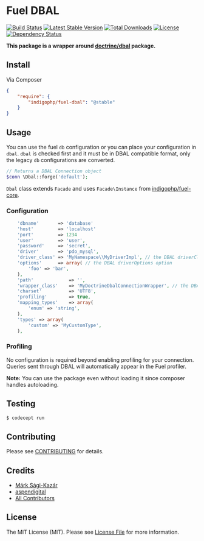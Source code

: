 # Fuel DBAL

[![Build Status](https://travis-ci.org/indigophp/fuel-dbal.svg?branch=develop)](https://travis-ci.org/indigophp/fuel-dbal)
[![Latest Stable Version](https://poser.pugx.org/indigophp/fuel-dbal/v/stable.png)](https://packagist.org/packages/indigophp/fuel-dbal)
[![Total Downloads](https://poser.pugx.org/indigophp/fuel-dbal/downloads.png)](https://packagist.org/packages/indigophp/fuel-dbal)
[![License](https://poser.pugx.org/indigophp/fuel-dbal/license.png)](https://packagist.org/packages/indigophp/fuel-dbal)
[![Dependency Status](http://www.versioneye.com/user/projects/53f01c7313bb06c58c000412/badge.svg?style=flat)](http://www.versioneye.com/user/projects/53f01c7313bb06c58c000412)

**This package is a wrapper around [doctrine/dbal](https://github.com/doctrine/dbal) package.**


## Install

Via Composer

``` json
{
    "require": {
        "indigophp/fuel-dbal": "@stable"
    }
}
```


## Usage

You can use the fuel `db` configuration or you can place your configuration in `dbal`. `dbal` is checked first and it must be in DBAL compatible format, only the legacy `db` configurations are converted.

``` php
// Returns a DBAL Connection object
$conn \Dbal::forge('default');
```

`Dbal` class extends `Facade` and uses `Facade\Instance` from [indigophp/fuel-core](https://github.com/indigophp/fuel-core).


### Configuration

``` php
	'dbname'       => 'database'
	'host'         => 'localhost'
	'port'         => 1234
	'user'         => 'user',
	'password'     => 'secret',
	'driver'       => 'pdo_mysql',
	'driver_class' => 'MyNamespace\\MyDriverImpl', // the DBAL driverClass option
	'options'      => array( // the DBAL driverOptions option
	    'foo' => 'bar',
	),
	'path'             => '',
	'wrapper_class'    => 'MyDoctrineDbalConnectionWrapper', // the DBAL wrapperClass option
	'charset'          => 'UTF8',
	'profiling'        => true,
	'mapping_types'    => array(
	    'enum' => 'string',
	),
	'types' => array(
	    'custom' => 'MyCustomType',
	),
```


### Profiling

No configuration is required beyond enabling profiling for your connection. Queries sent through DBAL will automatically appear in the Fuel profiler.


**Note:** You can use the package even without loading it since composer handles autoloading.


## Testing

``` bash
$ codecept run
```


## Contributing

Please see [CONTRIBUTING](https://github.com/indigophp/fuel-dbal/blob/develop/CONTRIBUTING.md) for details.


## Credits

- [Márk Sági-Kazár](https://github.com/sagikazarmark)
- [aspendigital](https://github.com/aspendigital/fuel-doctrine2)
- [All Contributors](https://github.com/indigophp/fuel-dbal/contributors)


## License

The MIT License (MIT). Please see [License File](https://github.com/indigophp/fuel-dbal/blob/develop/LICENSE) for more information.
